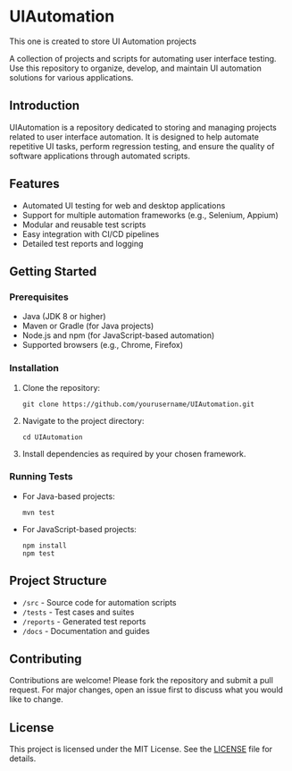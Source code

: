 # UIAutomation
This one is created to store UI Automation projects

A collection of projects and scripts for automating user interface testing.  
Use this repository to organize, develop, and maintain UI automation solutions for various applications.

## Introduction
UIAutomation is a repository dedicated to storing and managing projects related to user interface automation. It is designed to help automate repetitive UI tasks, perform regression testing, and ensure the quality of software applications through automated scripts.

## Features
- Automated UI testing for web and desktop applications
- Support for multiple automation frameworks (e.g., Selenium, Appium)
- Modular and reusable test scripts
- Easy integration with CI/CD pipelines
- Detailed test reports and logging

## Getting Started

### Prerequisites
- Java (JDK 8 or higher)
- Maven or Gradle (for Java projects)
- Node.js and npm (for JavaScript-based automation)
- Supported browsers (e.g., Chrome, Firefox)

### Installation
1. Clone the repository:
   ```
   git clone https://github.com/yourusername/UIAutomation.git
   ```
2. Navigate to the project directory:
   ```
   cd UIAutomation
   ```
3. Install dependencies as required by your chosen framework.

### Running Tests
- For Java-based projects:
  ```
  mvn test
  ```
- For JavaScript-based projects:
  ```
  npm install
  npm test
  ```

## Project Structure
- `/src` - Source code for automation scripts
- `/tests` - Test cases and suites
- `/reports` - Generated test reports
- `/docs` - Documentation and guides

## Contributing
Contributions are welcome! Please fork the repository and submit a pull request. For major changes, open an issue first to discuss what you would like to change.

## License
This project is licensed under the MIT License. See the [LICENSE](LICENSE) file for details.

